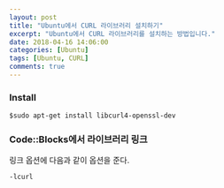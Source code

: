 ```yaml
---
layout: post
title: "Ubuntu에서 CURL 라이브러리 설치하기"
excerpt: "Ubuntu에서 CURL 라이브러리를 설치하는 방법입니다."
date: 2018-04-16 14:06:00
categories: [Ubuntu]
tags: [Ubuntu, CURL]
comments: true
---
```




### Install

```
$sudo apt-get install libcurl4-openssl-dev
```



### Code::Blocks에서 라이브러리 링크

링크 옵션에 다음과 같이 옵션을 준다.

```
-lcurl
```

